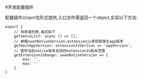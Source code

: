 #开发配置插件

配置插件以npm包形式提供,入口文件需返回一个object,实现以下方法:

    export {
        // 场景值列表,格式如下
        getSenceList: async () => [],
        // 根据swanNativeVersion,extensionjs来获取宿主app版本
        getHostAppVersion: extensionJsVersion => 'appVersion',
        // 提供当前native版本支持的extensionJs版本范围
        getExtensionJsRange: swanNativeVersion => {
            min: '',
            max: ''
        }
    }